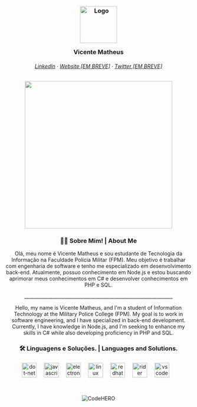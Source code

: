 <h3 align="center">
	<img src="https://i.imgur.com/PrGqS3s.png" width="100" alt="Logo"/><br/>
	<img src="https://i.imgur.com/a97tdtX.png" height="30" width="0px"/>
	Vicente Matheus
	<img src="https://i.imgur.com/a97tdtX.png" height="30" width="0px"/>
</h3>

<h6 align="center">
  <a href="https://www.linkedin.com/in/vincmpimenta/">LinkedIn</a>
  ·
  <a href="https://www.google.com">Website [EM BREVE]</a>
  ·
  <a href="https://www.google.com">Twitter [EM BREVE]</a>
</h6>

<p align="center">
  <img src="https://i.imgur.com/2ZHhPj1.png" width="400" />
</p>

<h3 align="center">🧑‍💻 Sobre Mim! |  About Me</h3>

<p align="center">
Olá, meu nome é Vicente Matheus e sou estudante de Tecnologia da Informação na Faculdade Polícia Militar (FPM). Meu objetivo é trabalhar com engenharia de software e tenho me especializado em desenvolvimento back-end. Atualmente, possuo conhecimento em Node.js e estou buscando aprimorar meus conhecimentos em C# e desenvolver conhecimentos em PHP e SQL.
</p>

<p align="center">
_______________________________________________________________
</p>

<p align="center">
Hello, my name is Vicente Matheus, and I'm a student of Information Technology at the Military Police College (FPM). My goal is to work in software engineering, and I have specialized in back-end development. Currently, I have knowledge in Node.js, and I'm seeking to enhance my skills in C# while also developing proficiency in PHP and SQL.
</p>

<h3 align="center">🛠️ Linguagens e Soluções. | Languages and Solutions.</h3>

###

<div align="center">
  <img src="https://skillicons.dev/icons?i=dotnet" height="40" alt="dot-net logo"  />
  <img width="12" />
  <img src="https://skillicons.dev/icons?i=js" height="40" alt="javascript logo"  />
  <img width="12" />
  <img src="https://skillicons.dev/icons?i=electron" height="40" alt="electron logo"  />
  <img width="12" />
  <img src="https://skillicons.dev/icons?i=linux" height="40" alt="linux logo"  />
  <img width="12" />
  <img src="https://skillicons.dev/icons?i=redhat" height="40" alt="redhat logo"  />
  <img width="12" />
  <img src="https://skillicons.dev/icons?i=rider" height="40" alt="rider logo"  />
  <img width="12" />
  <img src="https://skillicons.dev/icons?i=vscode" height="40" alt="vscode logo"  />
  <img width="12" />
  
</div>

&nbsp;

<p align="center">
<img src="https://i.imgur.com/OCGQZmv.png" alt="CodeHERO"/>
</p>
